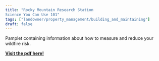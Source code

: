 ```yaml
---
title: "Rocky Mountain Research Station
Science You Can Use 101"
tags: ["landowner/property_management/building_and_maintaining"]
draft: false
---
```


Pamplet containing information about how to measure and reduce your wildfire risk. 


[**Visit the pdf here!**](https://www.fs.usda.gov/rm/pubs_journals/rmrs/sycu/2024/sycu101_2024_wildfire_risk.pdf)

